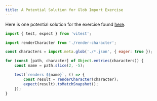```yaml
---
title: A Potential Solution for Glob Import Exercise
---
```


Here is one potential solution for the exercise found [here](./glob-import.md).

```js
import { test, expect } from 'vitest';

import renderCharacter from './render-character';

const characters = import.meta.glob('./*.json', { eager: true });

for (const [path, character] of Object.entries(characters)) {
	const name = path.slice(2, -5);

	test(`renders ${name}`, () => {
		const result = renderCharacter(character);
		expect(result).toMatchSnapshot();
	});
}
```
